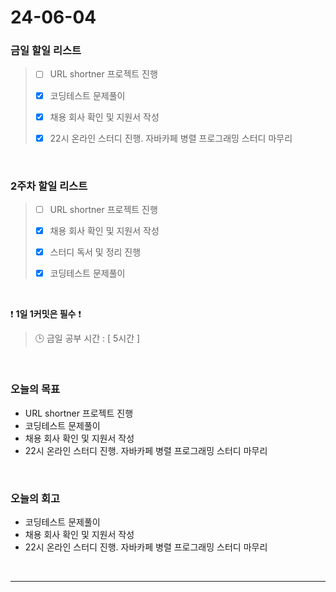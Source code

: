 # 24-06-04
### 금일 할일 리스트
> - [ ]  URL shortner 프로젝트 진행
>
> - [x]  코딩테스트 문제풀이
>
> - [x]  채용 회사 확인 및 지원서 작성
>
> - [x]  22시 온라인 스터디 진행. 자바카페 병렬 프로그래밍 스터디 마무리

<br/>

### 2주차 할일 리스트  
> - [ ]  URL shortner 프로젝트 진행
>
> - [x]  채용 회사 확인 및 지원서 작성
>
> - [x]  스터디 독서 및 정리 진행
>
> - [x]  코딩테스트 문제풀이

<br/>

❗ **1일 1커밋은 필수** ❗
> 🕒 금일 공부 시간 : [ 5시간 ]

<br/>

### 오늘의 목표
- URL shortner 프로젝트 진행
- 코딩테스트 문제풀이
- 채용 회사 확인 및 지원서 작성
- 22시 온라인 스터디 진행. 자바카페 병렬 프로그래밍 스터디 마무리


<br>

### 오늘의 회고
- 코딩테스트 문제풀이
- 채용 회사 확인 및 지원서 작성
- 22시 온라인 스터디 진행. 자바카페 병렬 프로그래밍 스터디 마무리

<br/>

------------  
